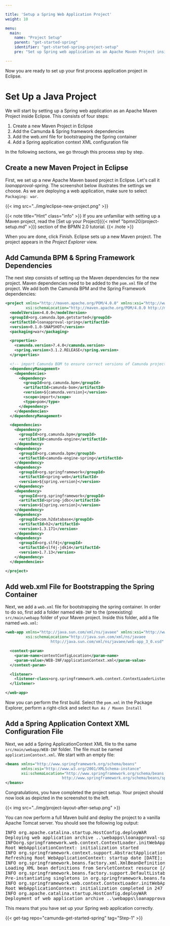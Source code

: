 ```yaml
---

title: 'Setup a Spring Web Application Project'
weight: 10

menu:
  main:
    name: "Project Setup"
    parent: "get-started-spring"
    identifier: "get-started-spring-project-setup"
    pre: "Set up Spring web application as an Apache Maven Project inside Eclipse."

---
```


Now you are ready to set up your first process application project in Eclipse.


# Set Up a Java Project

We will start by setting up a Spring web application as an Apache Maven Project inside Eclipse. This consists of four steps:

1. Create a new Maven Project in Eclipse
2. Add the Camunda & Spring framework dependencies
3. Add the web.xml file for bootstrapping the Spring container
4. Add a Spring application context XML configuration file

In the following sections, we go through this process step by step.

## Create a new Maven Project in Eclipse

First, we set up a new Apache Maven based project in Eclipse. Let's call it *loanapproval-spring*. The screenshot below illustrates the settings we choose. As we are deploying a web application, make sure to select `Packaging: war`.

{{< img src="../img/eclipse-new-project.png" >}}

{{< note title="Hint" class="info" >}}
If you are unfamiliar with setting up a Maven project, read the [Set up your Project]({{< relref "bpmn20/project-setup.md" >}}) section of the BPMN 2.0 tutorial.
{{< /note >}}

When you are done, click Finish. Eclipse sets up a new Maven project. The project appears in the *Project Explorer* view.

## Add Camunda BPM & Spring Framework Dependencies

The next step consists of setting up the Maven dependencies for the new project. Maven dependencies need to be added to the `pom.xml` file of the project. We add both the Camunda BPM and the Spring Framework dependencies:

```xml
<project xmlns="http://maven.apache.org/POM/4.0.0" xmlns:xsi="http://www.w3.org/2001/XMLSchema-instance"
         xsi:schemaLocation="http://maven.apache.org/POM/4.0.0 http://maven.apache.org/xsd/maven-4.0.0.xsd">
  <modelVersion>4.0.0</modelVersion>
  <groupId>org.camunda.bpm.getstarted</groupId>
  <artifactId>loanapproval-spring</artifactId>
  <version>0.1.0-SNAPSHOT</version>
  <packaging>war</packaging>

  <properties>
    <camunda.version>7.4.0</camunda.version>
    <spring.version>3.1.2.RELEASE</spring.version>
  </properties>

  <!-- import Camunda BOM to ensure correct versions of Camunda projects -->
  <dependencyManagement>
    <dependencies>
      <dependency>
        <groupId>org.camunda.bpm</groupId>
        <artifactId>camunda-bom</artifactId>
        <version>${camunda.version}</version>
        <scope>import</scope>
        <type>pom</type>
      </dependency>
    </dependencies>
  </dependencyManagement>

  <dependencies>
    <dependency>
      <groupId>org.camunda.bpm</groupId>
      <artifactId>camunda-engine</artifactId>
    </dependency>
    <dependency>
      <groupId>org.camunda.bpm</groupId>
      <artifactId>camunda-engine-spring</artifactId>
    </dependency>
    <dependency>
      <groupId>org.springframework</groupId>
      <artifactId>spring-web</artifactId>
      <version>${spring.version}</version>
    </dependency>
    <dependency>
      <groupId>org.springframework</groupId>
      <artifactId>spring-jdbc</artifactId>
      <version>${spring.version}</version>
    </dependency>
    <dependency>
      <groupId>com.h2database</groupId>
      <artifactId>h2</artifactId>
      <version>1.3.171</version>
    </dependency>
    <dependency>
      <groupId>org.slf4j</groupId>
      <artifactId>slf4j-jdk14</artifactId>
      <version>1.7.13</version>
    </dependency>
  </dependencies>

</project>
```

## Add web.xml File for Bootstrapping the Spring Container

Next, we add a `web.xml` file for bootstrapping the spring container. In order to do so, first add a folder named `WEB-INF` to the (preexisting) `src/main/webapp` folder of your Maven project. Inside this folder, add a file named `web.xml`:

```xml
<web-app xmlns="http://java.sun.com/xml/ns/javaee" xmlns:xsi="http://www.w3.org/2001/XMLSchema-instance"
         xsi:schemaLocation="http://java.sun.com/xml/ns/javaee
                    http://java.sun.com/xml/ns/javaee/web-app_3_0.xsd" version="3.0">

  <context-param>
    <param-name>contextConfigLocation</param-name>
    <param-value>/WEB-INF/applicationContext.xml</param-value>
  </context-param>

  <listener>
    <listener-class>org.springframework.web.context.ContextLoaderListener</listener-class>
  </listener>

</web-app>
```

Now you can perform the first build. Select the `pom.xml` in the Package Explorer, perform a right-click and select `Run As / Maven Install`

## Add a Spring Application Context XML Configuration File

Next, we add a Spring ApplicationContext XML file to the same `src/main/webapp/WEB-INF` folder. The file must be named `applicationContext.xml`. We start with an empty file:

```xml
<beans xmlns="http://www.springframework.org/schema/beans"
       xmlns:xsi="http://www.w3.org/2001/XMLSchema-instance"
       xsi:schemaLocation="http://www.springframework.org/schema/beans
                         http://www.springframework.org/schema/beans/spring-beans.xsd">
</beans>
```

Congratulations, you have completed the project setup. Your project should now look as depicted in the screenshot to the left.

{{< img src="../img/project-layout-after-setup.png" >}}

You can now perform a full Maven build and deploy the project to a vanilla Apache Tomcat server. You should see the following log output:

<pre class="console">
INFO org.apache.catalina.startup.HostConfig.deployWAR
Deploying web application archive ..\webapps\loanapproval-spring-0.1.0-SNAPSHOT.war
INFOorg.springframework.web.context.ContextLoader.initWebApplicationContext
Root WebApplicationContext: initialization started
INFO org.springframework.context.support.AbstractApplicationContext.prepareRefresh
Refreshing Root WebApplicationContext: startup date [DATE]; root of context hierarchy
INFO org.springframework.beans.factory.xml.XmlBeanDefinitionReader.loadBeanDefinitions
Loading XML bean definitions from ServletContext resource [/WEB-INF/applicationContext.xml]
INFO org.springframework.beans.factory.support.DefaultListableBeanFactory.preInstantiateSingletons
Pre-instantiating singletons in org.springframework.beans.factory.support.DefaultListableBeanFactory@19930f2a: defining beans []; root of factory hierarchy
INFO org.springframework.web.context.ContextLoader.initWebApplicationContext
Root WebApplicationContext: initialization completed in 247 ms
INFO org.apache.catalina.startup.HostConfig.deployWAR
Deployment of web application archive ..\webapps\loanapproval-spring-0.1.0-SNAPSHOT.war has finished in 1,740 ms
</pre>

This means that you have set up your Spring web application correctly.

{{< get-tag repo="camunda-get-started-spring" tag="Step-1" >}}
